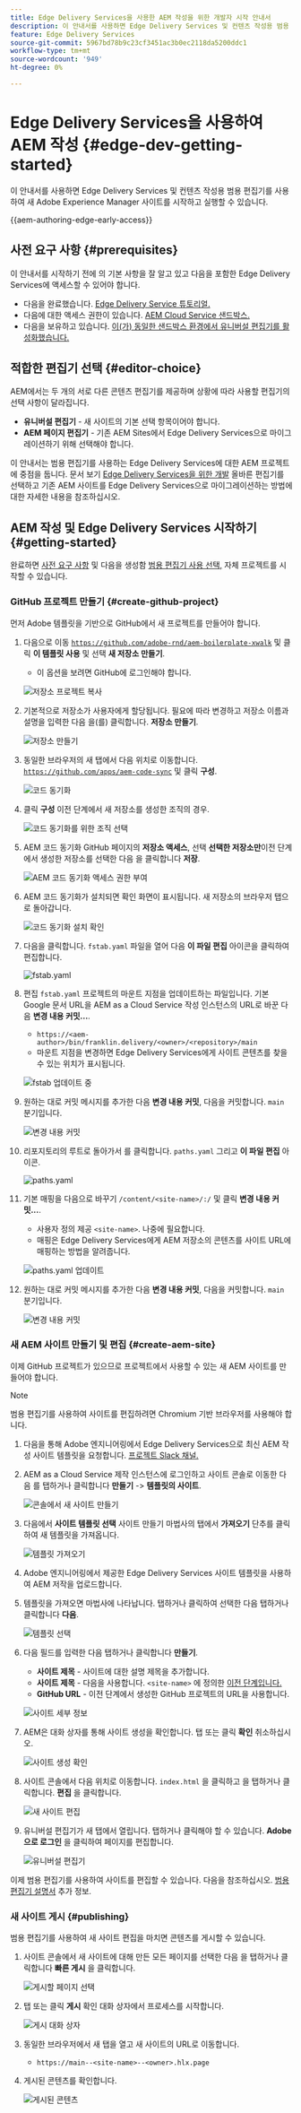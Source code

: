 ```yaml
---
title: Edge Delivery Services을 사용한 AEM 작성을 위한 개발자 시작 안내서
description: 이 안내서를 사용하면 Edge Delivery Services 및 컨텐츠 작성용 범용 편집기를 사용하여 새 Adobe Experience Manager 사이트를 시작하고 실행할 수 있습니다
feature: Edge Delivery Services
source-git-commit: 5967bd78b9c23cf3451ac3b0ec2118da5200ddc1
workflow-type: tm+mt
source-wordcount: '949'
ht-degree: 0%

---
```



# Edge Delivery Services을 사용하여 AEM 작성 {#edge-dev-getting-started}

이 안내서를 사용하면 Edge Delivery Services 및 컨텐츠 작성용 범용 편집기를 사용하여 새 Adobe Experience Manager 사이트를 시작하고 실행할 수 있습니다.

{{aem-authoring-edge-early-access}}

## 사전 요구 사항 {#prerequisites}

이 안내서를 시작하기 전에 의 기본 사항을 잘 알고 있고 다음을 포함한 Edge Delivery Services에 액세스할 수 있어야 합니다.

* 다음을 완료했습니다. [Edge Delivery Service 튜토리얼.](/help/edge/developer/tutorial.md)
* 다음에 대한 액세스 권한이 있습니다. [AEM Cloud Service 샌드박스.](/help/implementing/cloud-manager/getting-access-to-aem-in-cloud/introduction-sandbox-programs.md)
* 다음을 보유하고 있습니다. [이(가) 동일한 샌드박스 환경에서 유니버설 편집기를 활성화했습니다.](/help/implementing/universal-editor/getting-started.md)

## 적합한 편집기 선택 {#editor-choice}

AEM에서는 두 개의 서로 다른 콘텐츠 편집기를 제공하며 상황에 따라 사용할 편집기의 선택 사항이 달라집니다.

* **유니버설 편집기** - 새 사이트의 기본 선택 항목이어야 합니다.
* **AEM 페이지 편집기** - 기존 AEM Sites에서 Edge Delivery Services으로 마이그레이션하기 위해 선택해야 합니다.

이 안내서는 범용 편집기를 사용하는 Edge Delivery Services에 대한 AEM 프로젝트에 중점을 둡니다. 문서 보기 [Edge Delivery Services을 위한 개발](/help/edge/developing.md) 올바른 편집기를 선택하고 기존 AEM 사이트를 Edge Delivery Services으로 마이그레이션하는 방법에 대한 자세한 내용을 참조하십시오.

## AEM 작성 및 Edge Delivery Services 시작하기 {#getting-started}

완료하면 [사전 요구 사항](#prerequisites) 및 다음을 생성함 [범용 편집기 사용 선택,](#editor-choice) 자체 프로젝트를 시작할 수 있습니다.

### GitHub 프로젝트 만들기 {#create-github-project}

먼저 Adobe 템플릿을 기반으로 GitHub에서 새 프로젝트를 만들어야 합니다.

1. 다음으로 이동 [`https://github.com/adobe-rnd/aem-boilerplate-xwalk`](https://github.com/adobe-rnd/aem-boilerplate-xwalk) 및 클릭 **이 템플릿 사용** 및 선택 **새 저장소 만들기**.

   * 이 옵션을 보려면 GitHub에 로그인해야 합니다.

   ![저장소 프로젝트 복사](assets/edge-dev-getting-started/use-template-project.png)

1. 기본적으로 저장소가 사용자에게 할당됩니다. 필요에 따라 변경하고 저장소 이름과 설명을 입력한 다음 을(를) 클릭합니다. **저장소 만들기**.

   ![저장소 만들기](assets/edge-dev-getting-started/create-repo.png)

1. 동일한 브라우저의 새 탭에서 다음 위치로 이동합니다. [`https://github.com/apps/aem-code-sync`](https://github.com/apps/aem-code-sync) 및 클릭 **구성**.

   ![코드 동기화](assets/edge-dev-getting-started/configure-code-sync.png)

1. 클릭 **구성** 이전 단계에서 새 저장소를 생성한 조직의 경우.

   ![코드 동기화를 위한 조직 선택](assets/edge-dev-getting-started/code-sync-org.png)

1. AEM 코드 동기화 GitHub 페이지의 **저장소 액세스**, 선택 **선택한 저장소만**&#x200B;이전 단계에서 생성한 저장소를 선택한 다음 을 클릭합니다 **저장**.

   ![AEM 코드 동기화 액세스 권한 부여](assets/edge-dev-getting-started/grant-code-sync-acces.png)

1. AEM 코드 동기화가 설치되면 확인 화면이 표시됩니다. 새 저장소의 브라우저 탭으로 돌아갑니다.

   ![코드 동기화 설치 확인](assets/edge-dev-getting-started/confirmation.png)

1. 다음을 클릭합니다. `fstab.yaml` 파일을 열어 다음 **이 파일 편집** 아이콘을 클릭하여 편집합니다.

   ![fstab.yaml](assets/edge-dev-getting-started/fstab.png)

1. 편집 `fstab.yaml` 프로젝트의 마운트 지점을 업데이트하는 파일입니다. 기본 Google 문서 URL을 AEM as a Cloud Service 작성 인스턴스의 URL로 바꾼 다음 **변경 내용 커밋...**.

   * `https://<aem-author>/bin/franklin.delivery/<owner>/<repository>/main`
   * 마운트 지점을 변경하면 Edge Delivery Services에게 사이트 콘텐츠를 찾을 수 있는 위치가 표시됩니다.

   ![fstab 업데이트 중](assets/edge-dev-getting-started/fstab-update.png)

1. 원하는 대로 커밋 메시지를 추가한 다음 **변경 내용 커밋**, 다음을 커밋합니다. `main` 분기입니다.

   ![변경 내용 커밋](assets/edge-dev-getting-started/commit-fstab-changes.png)

1. 리포지토리의 루트로 돌아가서 를 클릭합니다. `paths.yaml` 그리고 **이 파일 편집** 아이콘.

   ![paths.yaml](assets/edge-dev-getting-started/paths.png)

1. 기본 매핑을 다음으로 바꾸기 `/content/<site-name>/:/` 및 클릭 **변경 내용 커밋...**.

   * 사용자 정의 제공 `<site-name>`. 나중에 필요합니다.
   * 매핑은 Edge Delivery Services에게 AEM 저장소의 콘텐츠를 사이트 URL에 매핑하는 방법을 알려줍니다.

   ![paths.yaml 업데이트](assets/edge-dev-getting-started/paths-update.png)

1. 원하는 대로 커밋 메시지를 추가한 다음 **변경 내용 커밋**, 다음을 커밋합니다. `main` 분기입니다.

   ![변경 내용 커밋](assets/edge-dev-getting-started/commit-fstab-changes.png)

### 새 AEM 사이트 만들기 및 편집 {#create-aem-site}

이제 GitHub 프로젝트가 있으므로 프로젝트에서 사용할 수 있는 새 AEM 사이트를 만들어야 합니다.

>[!NOTE]
>
>범용 편집기를 사용하여 사이트를 편집하려면 Chromium 기반 브라우저를 사용해야 합니다.

1. 다음을 통해 Adobe 엔지니어링에서 Edge Delivery Services으로 최신 AEM 작성 사이트 템플릿을 요청합니다. [프로젝트 Slack 채널.](/help/edge/docs/slack.md)

1. AEM as a Cloud Service 제작 인스턴스에 로그인하고 사이트 콘솔로 이동한 다음 를 탭하거나 클릭합니다 **만들기** -> **템플릿의 사이트**.

   ![콘솔에서 새 사이트 만들기](assets/edge-dev-getting-started/create-site-console.png)

1. 다음에서 **사이트 템플릿 선택** 사이트 만들기 마법사의 탭에서 **가져오기** 단추를 클릭하여 새 템플릿을 가져옵니다.

   ![템플릿 가져오기](assets/edge-dev-getting-started/site-templates.png)

1. Adobe 엔지니어링에서 제공한 Edge Delivery Services 사이트 템플릿을 사용하여 AEM 저작을 업로드합니다.

1. 템플릿을 가져오면 마법사에 나타납니다. 탭하거나 클릭하여 선택한 다음 탭하거나 클릭합니다 **다음**.

   ![템플릿 선택](assets/edge-dev-getting-started/select-template.png)

1. 다음 필드를 입력한 다음 탭하거나 클릭합니다 **만들기**.

   * **사이트 제목** - 사이트에 대한 설명 제목을 추가합니다.
   * **사이트 제목** - 다음을 사용합니다. `<site-name>` 에 정의한 [이전 단계입니다.](#create-github-project)
   * **GitHub URL** - 이전 단계에서 생성한 GitHub 프로젝트의 URL을 사용합니다.

   ![사이트 세부 정보](assets/edge-dev-getting-started/create-site-details.png)

1. AEM은 대화 상자를 통해 사이트 생성을 확인합니다. 탭 또는 클릭 **확인** 취소하십시오.

   ![사이트 생성 확인](assets/edge-dev-getting-started/site-creation-confirmation.png)

1. 사이트 콘솔에서 다음 위치로 이동합니다. `index.html` 을 클릭하고 을 탭하거나 클릭합니다. **편집** 을 클릭합니다.

   ![새 사이트 편집](assets/edge-dev-getting-started/new-site.png)

1. 유니버설 편집기가 새 탭에서 열립니다. 탭하거나 클릭해야 할 수 있습니다. **Adobe으로 로그인** 을 클릭하여 페이지를 편집합니다.

   ![유니버설 편집기](assets/edge-dev-getting-started/universal-editor.png)

이제 범용 편집기를 사용하여 사이트를 편집할 수 있습니다. 다음을 참조하십시오. [범용 편집기 설명서](/help/implementing/universal-editor/authoring.md) 추가 정보.

### 새 사이트 게시 {#publishing}

범용 편집기를 사용하여 새 사이트 편집을 마치면 콘텐츠를 게시할 수 있습니다.

1. 사이트 콘솔에서 새 사이트에 대해 만든 모든 페이지를 선택한 다음 을 탭하거나 클릭합니다 **빠른 게시** 을 클릭합니다.

   ![게시할 페이지 선택](assets/edge-dev-getting-started/publishing.png)

1. 탭 또는 클릭 **게시** 확인 대화 상자에서 프로세스를 시작합니다.

   ![게시 대화 상자](assets/edge-dev-getting-started/publish-confirmation.png)

1. 동일한 브라우저에서 새 탭을 열고 새 사이트의 URL로 이동합니다.

   * `https://main--<site-name>--<owner>.hlx.page`

1. 게시된 콘텐츠를 확인합니다.

   ![게시된 콘텐츠](assets/edge-dev-getting-started/published-site.png)
